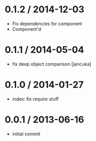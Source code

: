
0.1.2 / 2014-12-03
==================

 * Fix dependencies for component
 * Component'd

0.1.1 / 2014-05-04
==================

 * fix deep object comparison [jancuka]

0.1.0 / 2014-01-27
==================

 * index: fix require stuff

0.0.1 / 2013-06-16
==================

  * initial commit
